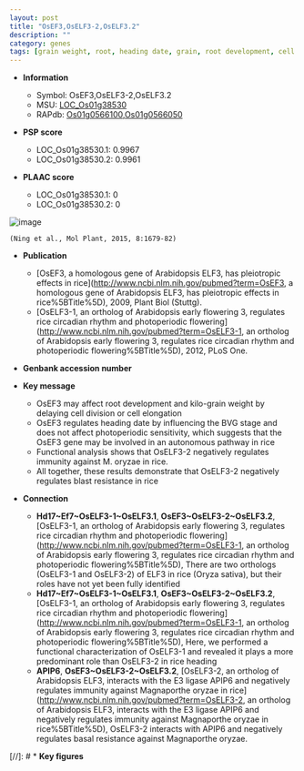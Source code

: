 ```yaml
---
layout: post
title: "OsEF3,OsELF3-2,OsELF3.2"
description: ""
category: genes
tags: [grain weight, root, heading date, grain, root development, cell division, cell elongation, immunity, blast resistance, resistance]
---
```


* **Information**  
    + Symbol: OsEF3,OsELF3-2,OsELF3.2  
    + MSU: [LOC_Os01g38530](http://rice.plantbiology.msu.edu/cgi-bin/ORF_infopage.cgi?orf=LOC_Os01g38530)  
    + RAPdb: [Os01g0566100](http://rapdb.dna.affrc.go.jp/viewer/gbrowse_details/irgsp1?name=Os01g0566100),[Os01g0566050](http://rapdb.dna.affrc.go.jp/viewer/gbrowse_details/irgsp1?name=Os01g0566050)  

* **PSP score**  
    + LOC_Os01g38530.1: 0.9967 
    + LOC_Os01g38530.2: 0.9961 

* **PLAAC score**  
    + LOC_Os01g38530.1: 0 
    + LOC_Os01g38530.2: 0 

![image](https://github.com/ricePSP/ricePSP.github.io/assets/24507924/ed9fadbb-a94f-4420-9074-f03239a7dc6b)
    
    (Ning et al., Mol Plant, 2015, 8:1679-82)

* **Publication**  
    + [OsEF3, a homologous gene of Arabidopsis ELF3, has pleiotropic effects in rice](http://www.ncbi.nlm.nih.gov/pubmed?term=OsEF3, a homologous gene of Arabidopsis ELF3, has pleiotropic effects in rice%5BTitle%5D), 2009, Plant Biol (Stuttg).
    + [OsELF3-1, an ortholog of Arabidopsis early flowering 3, regulates rice circadian rhythm and photoperiodic flowering](http://www.ncbi.nlm.nih.gov/pubmed?term=OsELF3-1, an ortholog of Arabidopsis early flowering 3, regulates rice circadian rhythm and photoperiodic flowering%5BTitle%5D), 2012, PLoS One.

* **Genbank accession number**  

* **Key message**  
    + OsEF3 may affect root development and kilo-grain weight by delaying cell division or cell elongation
    + OsEF3 regulates heading date by influencing the BVG stage and does not affect photoperiodic sensitivity, which suggests that the OsEF3 gene may be involved in an autonomous pathway in rice
    + Functional analysis shows that OsELF3-2 negatively regulates immunity against M. oryzae in rice.
    + All together, these results demonstrate that OsELF3-2 negatively regulates blast resistance in rice

* **Connection**  
    + __Hd17~Ef7~OsELF3-1~OsELF3.1__, __OsEF3~OsELF3-2~OsELF3.2__, [OsELF3-1, an ortholog of Arabidopsis early flowering 3, regulates rice circadian rhythm and photoperiodic flowering](http://www.ncbi.nlm.nih.gov/pubmed?term=OsELF3-1, an ortholog of Arabidopsis early flowering 3, regulates rice circadian rhythm and photoperiodic flowering%5BTitle%5D), There are two orthologs (OsELF3-1 and OsELF3-2) of ELF3 in rice (Oryza sativa), but their roles have not yet been fully identified
    + __Hd17~Ef7~OsELF3-1~OsELF3.1__, __OsEF3~OsELF3-2~OsELF3.2__, [OsELF3-1, an ortholog of Arabidopsis early flowering 3, regulates rice circadian rhythm and photoperiodic flowering](http://www.ncbi.nlm.nih.gov/pubmed?term=OsELF3-1, an ortholog of Arabidopsis early flowering 3, regulates rice circadian rhythm and photoperiodic flowering%5BTitle%5D), Here, we performed a functional characterization of OsELF3-1 and revealed it plays a more predominant role than OsELF3-2 in rice heading
    + __APIP6__, __OsEF3~OsELF3-2~OsELF3.2__, [OsELF3-2, an ortholog of Arabidopsis ELF3, interacts with the E3 ligase APIP6 and negatively regulates immunity against Magnaporthe oryzae in rice](http://www.ncbi.nlm.nih.gov/pubmed?term=OsELF3-2, an ortholog of Arabidopsis ELF3, interacts with the E3 ligase APIP6 and negatively regulates immunity against Magnaporthe oryzae in rice%5BTitle%5D), OsELF3-2 interacts with APIP6 and negatively regulates basal resistance against Magnaporthe oryzae.

[//]: # * **Key figures**  



